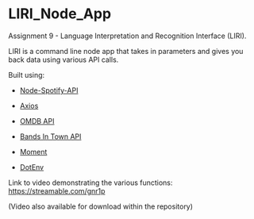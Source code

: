 # LIRI_Node_App
Assignment 9 - Language Interpretation and Recognition Interface (LIRI). 

LIRI is a command line node app that takes in parameters and gives you back data using various API calls.

Built using:
   * [Node-Spotify-API](https://www.npmjs.com/package/node-spotify-api)

   * [Axios](https://www.npmjs.com/package/axios)

   * [OMDB API](http://www.omdbapi.com)
   
   * [Bands In Town API](http://www.artists.bandsintown.com/bandsintown-api)

   * [Moment](https://www.npmjs.com/package/moment)

   * [DotEnv](https://www.npmjs.com/package/dotenv)


Link to video demonstrating the various functions:
https://streamable.com/gnr1p

(Video also available for download within the repository)

